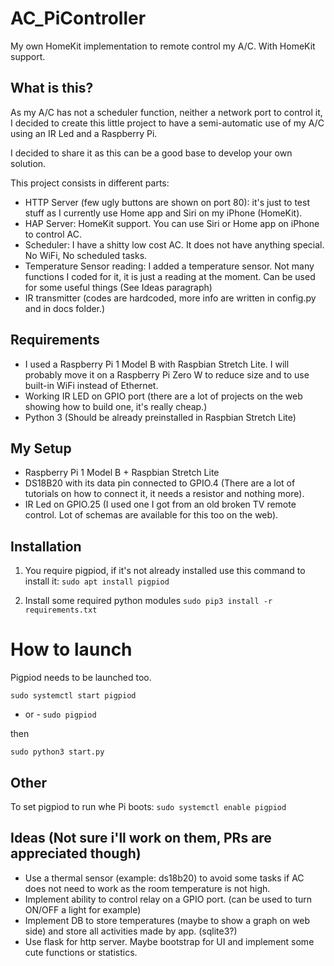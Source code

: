 # AC_PiController
My own HomeKit implementation to remote control my A/C. With HomeKit support.

## What is this?
As my A/C has not a scheduler function, neither a network port to control it, I decided to create this little project to have a semi-automatic use of my A/C using an IR Led and a Raspberry Pi.

I decided to share it as this can be a good base to develop your own solution.

This project consists in different parts:
- HTTP Server (few ugly buttons are shown on port 80): it's just to test stuff as I currently use Home app and Siri on my iPhone (HomeKit).
- HAP Server: HomeKit support. You can use Siri or Home app on iPhone to control AC.
- Scheduler: I have a shitty low cost AC. It does not have anything special. No WiFi, No scheduled tasks.
- Temperature Sensor reading: I added a temperature sensor. Not many functions I coded for it, it is just a reading at the moment. Can be used for some useful things (See Ideas paragraph)
- IR transmitter (codes are hardcoded, more info are written in config.py and in docs folder.)


## Requirements
- I used a Raspberry Pi 1 Model B with Raspbian Stretch Lite. I will probably move it on a Raspberry Pi Zero W to reduce size and to use built-in WiFi instead of Ethernet.
- Working IR LED on GPIO port (there are a lot of projects on the web showing how to build one, it's really cheap.)
- Python 3 (Should be already preinstalled in Raspbian Stretch Lite)


## My Setup
- Raspberry Pi 1 Model B + Raspbian Stretch Lite
- DS18B20 with its data pin connected to GPIO.4 (There are a lot of tutorials on how to connect it, it needs a resistor and nothing more).
- IR Led on GPIO.25 (I used one I got from an old broken TV remote control. Lot of schemas are available for this too on the web).

## Installation
1. You require pigpiod, if it's not already installed use this command to install it:
`sudo apt install pigpiod`

2. Install some required python modules
`sudo pip3 install -r requirements.txt`

# How to launch
Pigpiod needs to be launched too.

`sudo systemctl start pigpiod`
- or -
`sudo pigpiod`

then

`sudo python3 start.py`


## Other

To set pigpiod to run whe Pi boots:
`sudo systemctl enable pigpiod`


## Ideas (Not sure i'll work on them, PRs are appreciated though)
- Use a thermal sensor (example: ds18b20) to avoid some tasks if AC does not need to work as the room temperature is not high.
- Implement ability to control relay on a GPIO port. (can be used to turn ON/OFF a light for example)
- Implement DB to store temperatures (maybe to show a graph on web side) and store all activities made by app. (sqlite3?)
- Use flask for http server. Maybe bootstrap for UI and implement some cute functions or statistics.